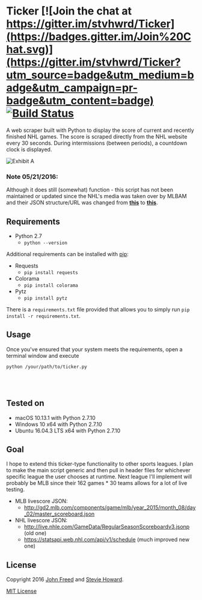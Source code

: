# Ticker [![Join the chat at https://gitter.im/stvhwrd/Ticker](https://badges.gitter.im/Join%20Chat.svg)](https://gitter.im/stvhwrd/Ticker?utm_source=badge&utm_medium=badge&utm_campaign=pr-badge&utm_content=badge)  [![Build Status](https://travis-ci.org/stvhwrd/Ticker.svg?branch=master)](https://travis-ci.org/stvhwrd/Ticker)


A web scraper built with Python to display the score of current and recently finished NHL games.  The score is scraped directly from the NHL website every 30 seconds.  During intermissions (between periods), a countdown clock is displayed.

![Exhibit A](https://github.com/stvhwrd/Ticker/blob/master/Screenshots/IntermissionClock.png?raw=true)

### Note 05/21/2016:
Although it does still (somewhat) function - this script has not been maintained or updated since the NHL's media was taken over by MLBAM and their JSON structure/URL was changed from **[this](http://live.nhle.com/GameData/RegularSeasonScoreboardv3.jsonp)** to **[this](https://statsapi.web.nhl.com/api/v1/schedule)**.


## Requirements

* Python 2.7
    * `python --version`

Additional requirements can be installed with [pip](https://pip.pypa.io/en/stable/):

* Requests
    * `pip install requests`
* Colorama
    * `pip install colorama`
* Pytz
    * `pip install pytz`

There is a `requirements.txt` file provided that allows you to simply run `pip install -r requirements.txt`.

## Usage

Once you've ensured that your system meets the requirements, open a terminal window and execute

`python /your/path/to/ticker.py`

<br>
<br>

## Tested on

* macOS 10.13.1 with Python 2.7.10
* Windows 10 x64 with Python 2.7.10
* Ubuntu 16.04.3 LTS x64 with Python 2.7.10

## Goal
I hope to extend this ticker-type functionality to other sports leagues.  I plan to make the main script generic and then pull in header files for whichever specific league the user chooses at runtime.  Next league I'll implement will probably be MLB since their 162 games * 30 teams allows for a lot of live testing.

* MLB livescore JSON:
   * http://gd2.mlb.com/components/game/mlb/year_2015/month_08/day_02/master_scoreboard.json
* NHL livescore JSON:
   * http://live.nhle.com/GameData/RegularSeasonScoreboardv3.jsonp (old one)
   * https://statsapi.web.nhl.com/api/v1/schedule (much improved new one)


## License

Copyright 2016 [John Freed](https://github.com/jtf323) and [Stevie Howard](https://github.com/stvhwrd).

[MIT License](http://opensource.org/licenses/MIT)
